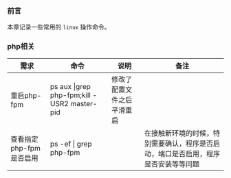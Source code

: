 <!--
 * @Author: your name
 * @Date: 2020-06-11 11:56:04
 * @LastEditTime: 2020-06-11 11:59:33
 * @LastEditors: Please set LastEditors
 * @Description: In User Settings Edit
 * @FilePath: \articles\linux\服务器常用命令.md
--> 

### 前言

本章记录一些常用的 `linux` 操作命令。

### php相关

|需求|命令|说明|备注|
|-|-|-|-|
|重启php-fpm|ps aux \|grep php-fpm;kill -USR2 master-pid|修改了配置文件之后平滑重启|
|查看指定php-fpm是否启用|ps -ef \| grep php-fpm||在接触新环境的时候，特别需要确认，程序是否启动，端口是否启用，程序是否安装等等问题|